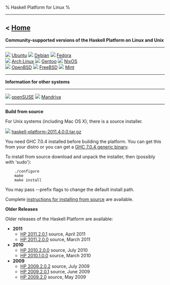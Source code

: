 % Haskell Platform for Linux
%

-------------------------------
< [Home]
-------------------------------

[Home]: index.html

**Community-supported versions of the Haskell Platform on Linux and Unix**

---------                                                               ---------                                                               ---------                                                              
![](http://hackage.haskell.org/platform/icons/ubuntu.png) [Ubuntu]      ![](http://hackage.haskell.org/platform/icons/debian.png) [Debian]      ![](http://hackage.haskell.org/platform/icons/fedora.png) [Fedora]   
![](http://hackage.haskell.org/platform/icons/arch.png) [Arch Linux]    ![](http://hackage.haskell.org/platform/icons/gentoo.png) [Gentoo]      ![](http://hackage.haskell.org/platform/icons/nixos.png) [NixOS]        
![](http://hackage.haskell.org/platform/icons/openbsd.png) [OpenBSD]    ![](http://hackage.haskell.org/platform/icons/freebsd.png) [FreeBSD]    ![](http://hackage.haskell.org/platform/icons/mint.png) [Mint]
---------                                                               ---------                                                               --------- 

[Ubuntu]: http://packages.ubuntu.com/haskell-platform
[Debian]: http://packages.debian.org/haskell-platform
[Fedora]: https://admin.fedoraproject.org/community/?package=haskell-platform#package_maintenance
[Arch Linux]: http://www.archlinux.org/packages/extra/i686/haskell-platform/
[Gentoo]: http://www.haskell.org/haskellwiki/Gentoo/HaskellPlatform
[NixOS]: http://hydra.nixos.org/job/nixpkgs/trunk/haskellPackages_ghc741.haskellPlatform
[OpenBSD]: http://openports.se/meta/haskell-platform
[FreeBSD]: http://www.freshports.org/devel/hs-haskell-platform/
[Mint]: http://community.linuxmint.com/software/view/haskell-platform

**Information for other systems**

---------                                                                 ---------                                                                  ---------
![](http://hackage.haskell.org/platform/icons/opensuse.png) [openSUSE]    ![](http://hackage.haskell.org/platform/icons/mandriva.png) [Mandriva]     
---------                                                                 ---------                                                                  ---------

[Jaunty]: http://sitr.us/2009/07/02/how-to-install-haskell-platform-on-ubuntu-jaunty.html
[Karmic]: http://davidsiegel.org/haskell-platform-in-karmic-koala/
[Lucid]: https://launchpad.net/~justinbogner/+archive/haskell-platform
[openSUSE]: https://build.opensuse.org/project/show?project=devel:languages:haskell
[Mandriva]: http://wiki.mandriva.com/en/Development/Tasks/Packaging/Policies/Haskell

**Build from source**

For Unix systems (including Mac OS X), there is a source installer.

![](http://hackage.haskell.org/platform/icons/source.png)
<a href="http://lambda.haskell.org/platform/download/2011.4.0.0/haskell-platform-2011.4.0.0.tar.gz" onClick="javascript: pageTracker._trackPageview('/downloads/source'); ">haskell-platform-2011.4.0.0.tar.gz</a>

You need GHC 7.0.4 installed before building the platform. You can get this from your distro or
you can get a [GHC 7.0.4 generic binary].

[GHC 7.0.4 generic binary]: http://haskell.org/ghc/download_ghc_7_0_4.html#distros

To install from source download and unpack the installer, then (possibly with 'sudo'):

        ./configure
        make
        make install

You may pass --prefix flags to change the default install path.

Complete [instructions for installing from source] are available.

[instructions for installing from source]: http://www.vex.net/~trebla/haskell/haskell-platform.xhtml

<!--
**Build from cabal**

If you already have a reasonable Haskell development environment with
GHC 7.0.2 and cabal-install, you can build the platform from the Cabal
package alone.

![](http://hackage.haskell.org/platform/icons/cabal.png)
<a href="http://hackage.haskell.org/platform/2010.2.0.0/cabal/haskell-platform-2010.2.0.0.tar.gz" onClick="javascript: pageTracker._trackPageview('/downloads/cabal'); ">Haskell Platform Cabal Package</a>

To install, unpack the cabal tarball, and run:

        cabal install
 -->

**Older Releases**

Older releases of the Haskell Platform are available:

* **2011**
    * <a href="http://lambda.haskell.org/platform/download/2011.2.0.1/haskell-platform-2011.2.0.1.tar.gz" onClick="javascript: pageTracker._trackPageview('/downloads/source/old'); ">HP 2011.2.0.1</a> source, April 2011
    * <a href="http://lambda.haskell.org/platform/download/2011.2.0.0/haskell-platform-2011.2.0.0.tar.gz" onClick="javascript: pageTracker._trackPageview('/downloads/source/old'); ">HP 2011.2.0.0</a> source, March 2011
* **2010**
    * <a href="http://hackage.haskell.org/platform/2010.2.0.0/haskell-platform-2010.2.0.0.tar.gz" onClick="javascript: pageTracker._trackPageview('/downloads/source/old'); ">HP 2010.2.0.0</a> source, July 2010
    * <a href="http://hackage.haskell.org/platform/2010.1.0.0/haskell-platform-2010.1.0.0.tar.gz" onClick="javascript: pageTracker._trackPageview('/downloads/source/old'); ">HP 2010.1.0.0</a> source, March 2010
* **2009**
    * <a href="http://hackage.haskell.org/platform/2009.2.0.2/haskell-platform-2009.2.0.2.tar.gz" onClick="javascript: pageTracker._trackPageview('/downloads/source/old'); ">HP 2009.2.0.2</a> source, July 2009
    * <a href="http://hackage.haskell.org/platform/2009.2.0.1/haskell-platform-2009.2.0.1.tar.gz" onClick="javascript: pageTracker._trackPageview('/downloads/source/old'); ">HP 2009.2.0.1</a> source, June 2009
    * <a href="http://hackage.haskell.org/platform/2009.2.0/haskell-platform-2009.2.0.tar.gz" onClick="javascript: pageTracker._trackPageview('/downloads/source/old'); ">HP 2009.2.0</a> source, May 2009

